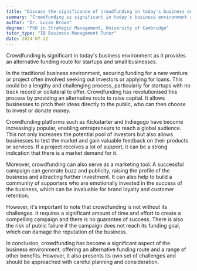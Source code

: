 ```yaml
---
title: "Discuss the significance of crowdfunding in today's business environment"
summary: "Crowdfunding is significant in today's business environment as it provides an alternative funding route for startups and small businesses."
author: "Dr. Lucas Brown"
degree: "PhD in Strategic Management, University of Cambridge"
tutor_type: "IB Business Management Tutor"
date: 2024-07-22
---
```


Crowdfunding is significant in today's business environment as it provides an alternative funding route for startups and small businesses.

In the traditional business environment, securing funding for a new venture or project often involved seeking out investors or applying for loans. This could be a lengthy and challenging process, particularly for startups with no track record or collateral to offer. Crowdfunding has revolutionised this process by providing an alternative route to raise capital. It allows businesses to pitch their ideas directly to the public, who can then choose to invest or donate money.

Crowdfunding platforms such as Kickstarter and Indiegogo have become increasingly popular, enabling entrepreneurs to reach a global audience. This not only increases the potential pool of investors but also allows businesses to test the market and gain valuable feedback on their products or services. If a project receives a lot of support, it can be a strong indication that there is a market demand for it.

Moreover, crowdfunding can also serve as a marketing tool. A successful campaign can generate buzz and publicity, raising the profile of the business and attracting further investment. It can also help to build a community of supporters who are emotionally invested in the success of the business, which can be invaluable for brand loyalty and customer retention.

However, it's important to note that crowdfunding is not without its challenges. It requires a significant amount of time and effort to create a compelling campaign and there is no guarantee of success. There is also the risk of public failure if the campaign does not reach its funding goal, which can damage the reputation of the business.

In conclusion, crowdfunding has become a significant aspect of the business environment, offering an alternative funding route and a range of other benefits. However, it also presents its own set of challenges and should be approached with careful planning and consideration.
    